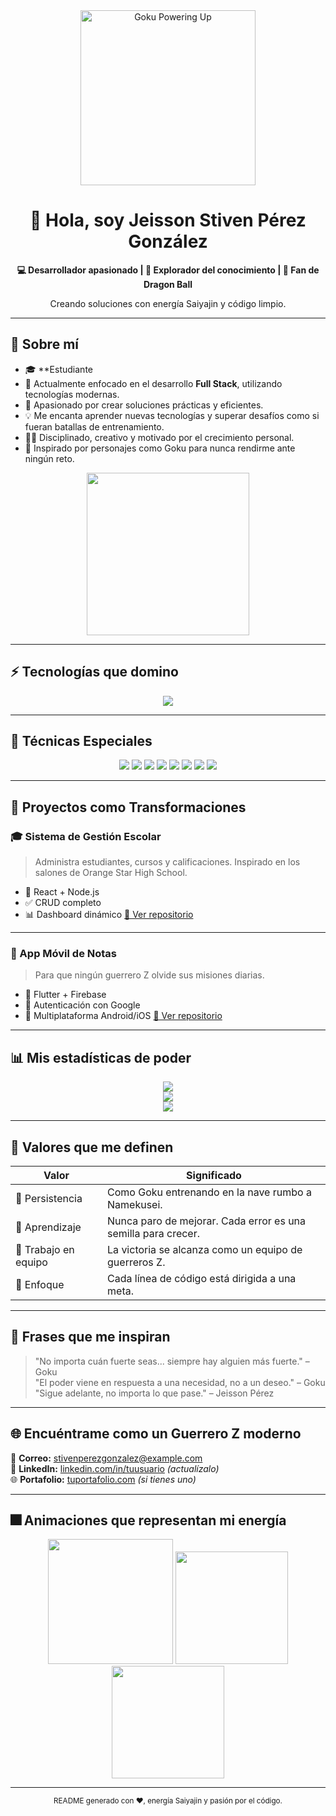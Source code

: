 <div align="center">
  <img src="https://media.giphy.com/media/13FrpeVH09Zrb2/giphy.gif" width="280" alt="Goku Powering Up" />
  <h1>👋 Hola, soy Jeisson Stiven Pérez González</h1>
  <p><strong>💻 Desarrollador apasionado | 🧠 Explorador del conocimiento | 🐉 Fan de Dragon Ball</strong></p>
  <p>Creando soluciones con energía Saiyajin y código limpio.</p>
  
  <a href="https://github.com/stivenpe/stivenpe">
  </a>
</div>

---

## 🧠 Sobre mí

- 🎓 **Estudiante 
- 🔭 Actualmente enfocado en el desarrollo **Full Stack**, utilizando tecnologías modernas.
- 🚀 Apasionado por crear soluciones prácticas y eficientes.
- 💡 Me encanta aprender nuevas tecnologías y superar desafíos como si fueran batallas de entrenamiento.
- 🧘‍♂️ Disciplinado, creativo y motivado por el crecimiento personal.
- 🌟 Inspirado por personajes como Goku para nunca rendirme ante ningún reto.
  
<div align="center">
  <img src="https://media.giphy.com/media/l3vR9O2qK6nYgTkkU/giphy.gif" width="260" />
</div>

---

## ⚡ Tecnologías que domino

<p align="center">
  <img src="https://skillicons.dev/icons?i=html,css,js,react,nodejs,java,spring,python,mysql,git,github,postman" />
</p>

---

## 🧬 Técnicas Especiales

<div align="center">
  <img src="https://badges.aleen42.com/tags/html_5.svg" />
  <img src="https://badges.aleen42.com/tags/css_3.svg" />
  <img src="https://badges.aleen42.com/tags/javascript.svg" />
  <img src="https://badges.aleen42.com/tags/react.svg" />
  <img src="https://badges.aleen42.com/tags/node_dot_js.svg" />
  <img src="https://badges.aleen42.com/tags/python.svg" />
  <img src="https://badges.aleen42.com/tags/java.svg" />
  <img src="https://badges.aleen42.com/tags/spring.svg" />
</div>

---

## 📂 Proyectos como Transformaciones

### 🎓 Sistema de Gestión Escolar
> Administra estudiantes, cursos y calificaciones. Inspirado en los salones de Orange Star High School.

- 🧩 React + Node.js
- ✅ CRUD completo
- 📊 Dashboard dinámico
[🔗 Ver repositorio](https://github.com/stivenpe/sistema-gestion-escolar)

---

### 📱 App Móvil de Notas
> Para que ningún guerrero Z olvide sus misiones diarias.

- 🧩 Flutter + Firebase
- 🔐 Autenticación con Google
- 📲 Multiplataforma Android/iOS
[🔗 Ver repositorio](https://github.com/stivenpe/app-movil-notas)

---

## 📊 Mis estadísticas de poder

<div align="center">
  <img src="https://github-readme-stats.vercel.app/api?username=stivenpe&show_icons=true&theme=tokyonight&include_all_commits=true" />
</div>

<div align="center">
  <img src="https://github-readme-activity-graph.vercel.app/graph?username=stivenpe&theme=github-compact" />
</div>

<div align="center">
  <img src="https://github-readme-stats.vercel.app/api/top-langs/?username=stivenpe&layout=compact&theme=tokyonight" />
</div>

---

## 🎯 Valores que me definen

| Valor         | Significado                                                                 |
|---------------|------------------------------------------------------------------------------|
| 💪 Persistencia | Como Goku entrenando en la nave rumbo a Namekusei.                          |
| 🧠 Aprendizaje | Nunca paro de mejorar. Cada error es una semilla para crecer.                |
| 🤝 Trabajo en equipo | La victoria se alcanza como un equipo de guerreros Z.                      |
| 🎯 Enfoque      | Cada línea de código está dirigida a una meta.                              |

---

## 💬 Frases que me inspiran

> "No importa cuán fuerte seas... siempre hay alguien más fuerte." – Goku  
> "El poder viene en respuesta a una necesidad, no a un deseo." – Goku  
> "Sigue adelante, no importa lo que pase." – Jeisson Pérez

---

## 🌐 Encuéntrame como un Guerrero Z moderno

📧 **Correo:** stivenperezgonzalez@example.com  
🔗 **LinkedIn:** [linkedin.com/in/tuusuario](https://linkedin.com/in/tuusuario) *(actualízalo)*  
🌐 **Portafolio:** [tuportafolio.com](https://tudominio.com) *(si tienes uno)*

---

## 🎆 Animaciones que representan mi energía

<div align="center">
  <img src="https://media.giphy.com/media/13FrpeVH09Zrb2/giphy.gif" width="200" />
  <img src="https://media.giphy.com/media/xT9IgIc0lryrxvqVGM/giphy.gif" width="180" />
  <img src="https://media.giphy.com/media/I7fKkz8mhuuCjF9PjM/giphy.gif" width="180" />
</div>

---

<div align="center">
  <sub>README generado con ❤️, energía Saiyajin y pasión por el código.</sub>
</div>
